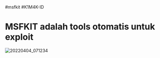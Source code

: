 #msfkit
#K1M4K-ID

<h1>MSFKIT adalah tools otomatis untuk exploit</h1>

![20220404_071234](https://user-images.githubusercontent.com/46388169/161455347-4d120f02-c18a-4b5f-96aa-cf369512dbce.jpg)

